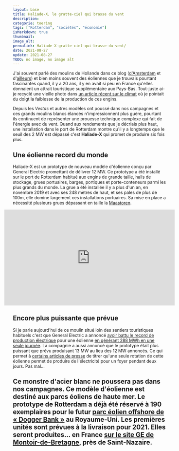 ```yaml
---
layout: base
title: Haliade-X, le gratte-ciel qui brasse du vent
description: 
categorie: toering
tags: ["Rotterdam", "sociétés", "économie"]
isMarkdown: true
thumbnail: 
image_alt: 
permalink: Haliade-X-gratte-ciel-qui-brasse-du-vent/
date: 2021-08-27
update: 2021-08-27
TODO: no image, no image alt
---
```




J'ai souvent parlé des moulins de Hollande dans ce blog ([d'Amsterdam](/la-carte-des-moulins-d-amsterdam) et d'[ailleurs](/a-nouveau-en-zelande))  et bien moins souvent des éoliennes que je trouvais pourtant fascinantes quand, il y a 20 ans, il y en avait si peu en France qu'elles donnaient un attrait touristique supplémentaire aux Pays-Bas. Tout-juste ai-je recyclé une vieille photo dans [un article récent sur le climat](/le-gouvernement-doit-proteger-les-gens) où je pointait du doigt la faiblesse de la production de ces engins.

Depuis les *Vestas* et autres modèles ont poussé dans nos campagnes et ces grands moulins blancs élancés n'impressionnent plus guère, pourtant ils continuent de représenter une prouesse technique complexe qui fait de l'énergie avec du vent. Quand aux rendements que je décriais plus haut, une installation dans le port de Rotterdam montre qu'il y a longtemps que le seuil des 2 MW est dépassé c'est **Haliade-X** qui promet de produire six fois plus.

## Une éolienne record du monde

Haliade-X est un prototype de nouveau modèle d'éolienne conçu par General Electric promettant de délivrer 12 MW. Ce prototype a été installé sur le port de Rotterdam habitué aux engins de grande taille, halls de stockage, grues portuaires, barges, portiques et porte-conteneurs parmi les plus grands du monde. La grue a été installée il y a plus d'un an, en novembre 2019 et avec ses 248  mètres de haut, et ses pales de plus de 100m, elle domine largement ces installations portuaires. Sa mise en place a nécessité plusieurs grues dépassant en taille la [Maastoren](https://fr.wikipedia.org/wiki/Tour_de_la_Meuse).

<!-- HTML -->
<div style="display: flex; align-items: center; flex-direction: column;">
<iframe width="560" height="315" src="https://www.youtube.com/embed/XX2-DE0etcQ" frameborder="0" allow="accelerometer; autoplay; clipboard-write; encrypted-media; gyroscope; picture-in-picture" allowfullscreen></iframe>
</div>
<!-- / HTML -->

## Encore plus puissante que prévue

Si je parle aujourd'hui de ce moulin situé loin des sentiers touristiques habituels c'est que General Electric a annoncé [avoir battu le record de production électrique](https://www.ge.com/news/press-releases/ge-announces-haliade-x-worlds-most-powerful-offshore-wind-turbine) pour une éolienne [en générant 288 MWh en une seule journée](https://www.godurable.fr/haliade-x-puissance-plus-importante-que-prevue/). La compagnie a aussi annoncé que le prototype était plus puissant que prévu produisant 13 MW au lieu des 12 MW annoncés. Ce qui permet à [certains articles de presse](https://www.futura-sciences.com/planete/breves/energie-renouvelable-seule-rotation-cette-eolienne-fournit-electricite-foyer-deux-jours-3653/) de titrer qu'une seule rotation de cette éolienne permet de produire de l'électricité pour un foyer pendant deux jours. Pas mal…

Ce monstre d'acier blanc ne poussera pas dans nos campagnes. Ce modèle d'éolienne est destiné aux parcs éoliens de haute mer. Le prototype de Rotterdam a déjà été réservé à 190 exemplaires pour le futur [parc éolien offshore de « Dogger Bank »](https://doggerbank.com/) au Royaume-Uni. Les premières unités sont prévues à la livraison pour 2021. Elles seront produites… en France [sur le site GE de Montoir-de-Bretagne](https://www.ge.com/news/reports/where-ge-makes-haliade-turbines), près de Saint-Nazaire.
---
<!-- post notes:
https://www.revolution-energetique.com/avec-leur-eolienne-monumentale-de-16-mw-les-chinois-de-mingyang-visent-un-nouveau-record/ 
https://www.francebleu.fr/infos/economie-social/saint-nazaire-un-nouveau-contrat-pour-l-eolienne-geante-de-general-electric-1569940879
--->
